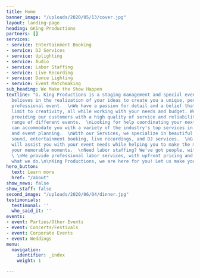 ```yaml
---
title: Home
banner_image: "/uploads/2020/05/13/cover.jpg"
layout: landing-page
heading: GKing Productions
partners: []
services:
- service: Entertainment Booking
- service: DJ Services
- service: Uplighting
- service: Audio
- service: Labor Staffing
- service: Live Recording
- service: Dance Lighting
- service: Event Matchmaking
sub_heading: We Make the Show Happen
textline: "G. King Productions is a staging management and special event company that
  believes in the realization of your ideas to create you a unique, personal, and
  professional event.  \nWe have a passion for detail and a belief that there is no
  limit to creativity, all while working with your needs and budget. We thrive at
  providing our customers with a high quality of service and reliability for a wide
  range of different events.  \nLooking for help coordinating your next event, we
  can accommodate you with a variety of the industry's top services in stage design
  and event planning.  \nWith our Services, we specialize in beautiful lighting, quality
  sound, entertainment booking, live recordings, and DJ services.  \nG.King Productions
  will assist you with your event needs while helping you to make the most out of
  your memorable moments.  \nNeed labor staffing? We've got people, with special skills.
  \ \nWe provide professional labor services, with upfront pricing and a passion for
  what we do.\n\nKing Productions, we are here for you! Let us make your event happen."
hero_button:
  text: Learn more
  href: "/about"
show_news: false
show_staff: false
second_image: "/uploads/2020/06/04/dinner.jpg"
testimonials:
  testimonal: ''
  who_said_it: ''
events:
- event: Parties/Other Events
- event: Concerts/Festivals
- event: Corporate Events
- event: Weddings
menu:
  navigation:
    identifier: _index
    weight: 1

---
```

